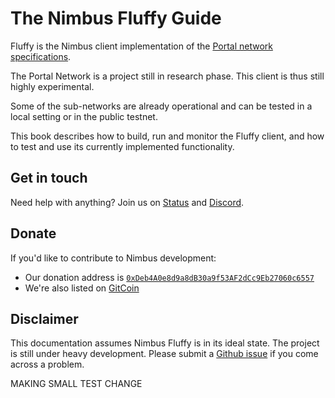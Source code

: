 # The Nimbus Fluffy Guide

Fluffy is the Nimbus client implementation of the
[Portal network specifications](https://github.com/ethereum/portal-network-specs/blob/master/portal-network.md).

The Portal Network is a project still in research phase.
This client is thus still highly experimental.

Some of the sub-networks are already operational and can be tested in a local
setting or in the public testnet.

This book describes how to build, run and monitor the Fluffy client, and how to
test and use its currently implemented functionality.

## Get in touch

Need help with anything?
Join us on [Status](https://join.status.im/nimbus-general) and [Discord](https://discord.gg/9dWwPnG).

## Donate

If you'd like to contribute to Nimbus development:

* Our donation address is [`0xDeb4A0e8d9a8dB30a9f53AF2dCc9Eb27060c6557`](https://etherscan.io/address/0xDeb4A0e8d9a8dB30a9f53AF2dCc9Eb27060c6557)
* We're also listed on [GitCoin](https://gitcoin.co/grants/137/nimbus-2)

## Disclaimer

This documentation assumes Nimbus Fluffy is in its ideal state.
The project is still under heavy development.
Please submit a [Github issue](https://github.com/status-im/nimbus-eth1/issues) if you come across a problem.


MAKING SMALL TEST CHANGE